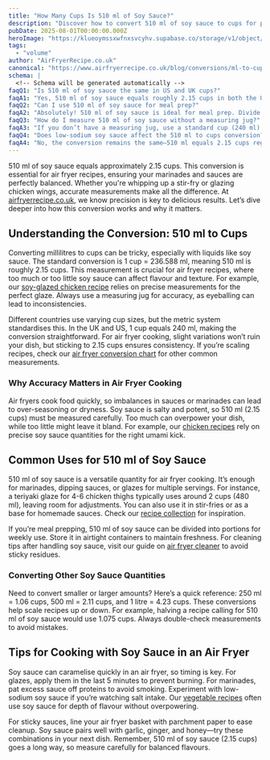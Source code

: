 ```yaml
---
title: "How Many Cups Is 510 ml of Soy Sauce?"
description: "Discover how to convert 510 ml of soy sauce to cups for perfect air fryer recipes. Get accurate measurements and cooking tips in seconds!"
pubDate: 2025-08-01T00:00:00.000Z
heroImage: "https://klueoymssxwfnxsvcyhv.supabase.co/storage/v1/object/public/Shmucket/how-many-cups-is-510-ml-of-soy-sauce.webp"
tags:
  - "volume"
author: "AirFryerRecipe.co.uk"
canonical: "https://www.airfryerrecipe.co.uk/blog/conversions/ml-to-cups/how-many-cups-is-510-ml-of-soy-sauce"
schema: |
  <!-- Schema will be generated automatically -->
faqQ1: "Is 510 ml of soy sauce the same in US and UK cups?"
faqA1: "Yes, 510 ml of soy sauce equals roughly 2.15 cups in both the US and UK. While slight variations exist (1 US cup = 240 ml, 1 UK cup = 250 ml), the difference is negligible for most recipes. For air fryer cooking, stick to 2.15 cups for consistency."
faqQ2: "Can I use 510 ml of soy sauce for meal prep?"
faqA2: "Absolutely! 510 ml of soy sauce is ideal for meal prep. Divide it into portions for marinades or sauces, storing them in airtight containers. It’s enough for 4-6 servings of dishes like teriyaki chicken or stir-fries."
faqQ3: "How do I measure 510 ml of soy sauce without a measuring jug?"
faqA3: "If you don’t have a measuring jug, use a standard cup (240 ml) and fill it twice, then add 30 ml (2 tablespoons) to reach 510 ml. For accuracy, consider investing in a jug or digital scale for liquid measurements."
faqQ4: "Does low-sodium soy sauce affect the 510 ml to cups conversion?"
faqA4: "No, the conversion remains the same—510 ml equals 2.15 cups regardless of soy sauce type. However, low-sodium versions are less salty, so adjust seasonings accordingly in your air fryer recipes."
---
```

<p>510 ml of soy sauce equals approximately 2.15 cups. This conversion is essential for air fryer recipes, ensuring your marinades and sauces are perfectly balanced. Whether you're whipping up a stir-fry or glazing chicken wings, accurate measurements make all the difference. At <a href=https://www.airfryerrecipe.co.uk>airfryerrecipe.co.uk</a>, we know precision is key to delicious results. Let’s dive deeper into how this conversion works and why it matters.</p>

<h2>Understanding the Conversion: 510 ml to Cups</h2>  
<p>Converting millilitres to cups can be tricky, especially with liquids like soy sauce. The standard conversion is 1 cup = 236.588 ml, meaning 510 ml is roughly 2.15 cups. This measurement is crucial for air fryer recipes, where too much or too little soy sauce can affect flavour and texture. For example, our <a href=https://www.airfryerrecipe.co.uk/recipes>soy-glazed chicken recipe</a> relies on precise measurements for the perfect glaze. Always use a measuring jug for accuracy, as eyeballing can lead to inconsistencies.</p>  

<p>Different countries use varying cup sizes, but the metric system standardises this. In the UK and US, 1 cup equals 240 ml, making the conversion straightforward. For air fryer cooking, slight variations won’t ruin your dish, but sticking to 2.15 cups ensures consistency. If you’re scaling recipes, check our <a href=https://www.airfryerrecipe.co.uk/air-fryer-conversion-chart>air fryer conversion chart</a> for other common measurements.</p>  

<h3>Why Accuracy Matters in Air Fryer Cooking</h3>  
<p>Air fryers cook food quickly, so imbalances in sauces or marinades can lead to over-seasoning or dryness. Soy sauce is salty and potent, so 510 ml (2.15 cups) must be measured carefully. Too much can overpower your dish, while too little might leave it bland. For example, our <a href=https://www.airfryerrecipe.co.uk/recipe-category/chicken>chicken recipes</a> rely on precise soy sauce quantities for the right umami kick.</p>  

<h2>Common Uses for 510 ml of Soy Sauce</h2>  
<p>510 ml of soy sauce is a versatile quantity for air fryer cooking. It’s enough for marinades, dipping sauces, or glazes for multiple servings. For instance, a teriyaki glaze for 4-6 chicken thighs typically uses around 2 cups (480 ml), leaving room for adjustments. You can also use it in stir-fries or as a base for homemade sauces. Check our <a href=https://www.airfryerrecipe.co.uk/recipes>recipe collection</a> for inspiration.</p>  

<p>If you’re meal prepping, 510 ml of soy sauce can be divided into portions for weekly use. Store it in airtight containers to maintain freshness. For cleaning tips after handling soy sauce, visit our guide on <a href=https://www.airfryerrecipe.co.uk/air-fryer-cleaner>air fryer cleaner</a> to avoid sticky residues.</p>  

<h3>Converting Other Soy Sauce Quantities</h3>  
<p>Need to convert smaller or larger amounts? Here’s a quick reference: 250 ml = 1.06 cups, 500 ml = 2.11 cups, and 1 litre = 4.23 cups. These conversions help scale recipes up or down. For example, halving a recipe calling for 510 ml of soy sauce would use 1.075 cups. Always double-check measurements to avoid mistakes.</p>  

<h2>Tips for Cooking with Soy Sauce in an Air Fryer</h2>  
<p>Soy sauce can caramelise quickly in an air fryer, so timing is key. For glazes, apply them in the last 5 minutes to prevent burning. For marinades, pat excess sauce off proteins to avoid smoking. Experiment with low-sodium soy sauce if you’re watching salt intake. Our <a href=https://www.airfryerrecipe.co.uk/recipe-category/vegetables>vegetable recipes</a> often use soy sauce for depth of flavour without overpowering.</p>  

<p>For sticky sauces, line your air fryer basket with parchment paper to ease cleanup. Soy sauce pairs well with garlic, ginger, and honey—try these combinations in your next dish. Remember, 510 ml of soy sauce (2.15 cups) goes a long way, so measure carefully for balanced flavours.</p>
